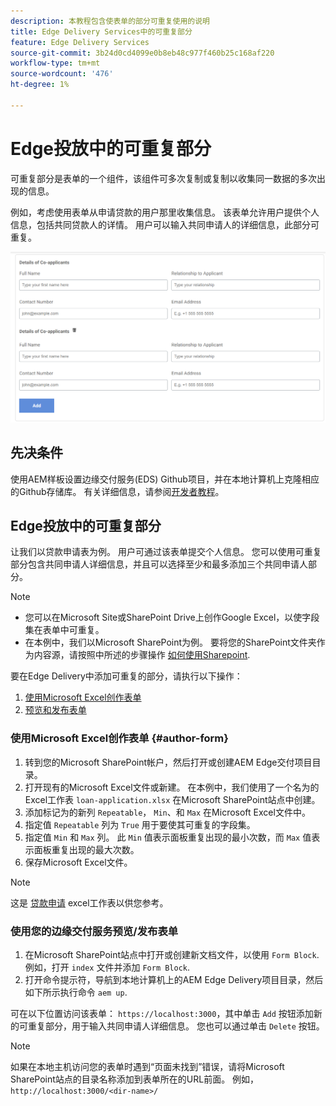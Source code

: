 ```yaml
---
description: 本教程包含使表单的部分可重复使用的说明
title: Edge Delivery Services中的可重复部分
feature: Edge Delivery Services
source-git-commit: 3b24d0cd4099e0b8eb48c977f460b25c168af220
workflow-type: tm+mt
source-wordcount: '476'
ht-degree: 1%

---
```



# Edge投放中的可重复部分

可重复部分是表单的一个组件，该组件可多次复制或复制以收集同一数据的多次出现的信息。

例如，考虑使用表单从申请贷款的用户那里收集信息。 该表单允许用户提供个人信息，包括共同贷款人的详情。 用户可以输入共同申请人的详细信息，此部分可重复。

![表单中的可重复部分](/help/forms/assets/eds-repeatable.png)

## 先决条件

使用AEM样板设置边缘交付服务(EDS) Github项目，并在本地计算机上克隆相应的Github存储库。 有关详细信息，请参阅[开发者教程](https://experienceleague.adobe.com/docs/experience-manager-cloud-service/content/edge-delivery/build/tutorial.html)。

## Edge投放中的可重复部分

让我们以贷款申请表为例。 用户可通过该表单提交个人信息。 您可以使用可重复部分包含共同申请人详细信息，并且可以选择至少和最多添加三个共同申请人部分。

>[!NOTE]
>
> * 您可以在Microsoft Site或SharePoint Drive上创作Google Excel，以使字段集在表单中可重复。
> * 在本例中，我们以Microsoft SharePoint为例。 要将您的SharePoint文件夹作为内容源，请按照中所述的步骤操作 [如何使用Sharepoint](https://www.aem.live/docs/setup-customer-sharepoint).


要在Edge Delivery中添加可重复的部分，请执行以下操作：

1. [使用Microsoft Excel创作表单](#author-form)
2. [预览和发布表单](#preview-form)

### 使用Microsoft Excel创作表单 {#author-form}

1. 转到您的Microsoft SharePoint帐户，然后打开或创建AEM Edge交付项目目录。
2. 打开现有的Microsoft Excel文件或新建。
在本例中，我们使用了一个名为的Excel工作表 `loan-application.xlsx` 在Microsoft SharePoint站点中创建。
3. 添加标记为的新列 `Repeatable`， `Min`、和 `Max` 在Microsoft Excel文件中。
4. 指定值 `Repeatable` 列为 `True` 用于要使其可重复的字段集。
5. 指定值 `Min` 和 `Max` 列。 此 `Min` 值表示面板重复出现的最小次数，而 `Max` 值表示面板重复出现的最大次数。
6. 保存Microsoft Excel文件。

>[!NOTE]
>
> 这是 [贷款申请](/help/forms/assets/loan-application.xlsx) excel工作表以供您参考。

### 使用您的边缘交付服务预览/发布表单

1. 在Microsoft SharePoint站点中打开或创建新文档文件，以使用 `Form Block`. 例如，打开 `index` 文件并添加 `Form Block`.
2. 打开命令提示符，导航到本地计算机上的AEM Edge Delivery项目目录，然后如下所示执行命令 `aem up`.

可在以下位置访问该表单： `https://localhost:3000`，其中单击 `Add` 按钮添加新的可重复部分，用于输入共同申请人详细信息。 您也可以通过单击 `Delete` 按钮。

>[!NOTE]
>
> 如果在本地主机访问您的表单时遇到“页面未找到”错误，请将Microsoft SharePoint站点的目录名称添加到表单所在的URL前面。 例如，`http://localhost:3000/<dir-name>/`




